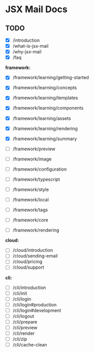 # JSX Mail Docs

## TODO

- [x] /introduction
- [x] /what-is-jsx-mail
- [x] /why-jsx-mail
- [x] /faq

**framework:**

- [x] /framework/learning/getting-started
- [x] /framework/learning/concepts
- [x] /framework/learning/templates
- [x] /framework/learning/components
- [x] /framework/learning/assets
- [x] /framework/learning/rendering
- [x] /framework/learning/summary

- [ ] /framework/preview
- [ ] /framework/image
- [ ] /framework/configuration
- [ ] /framework/typescript
- [ ] /framework/style
- [ ] /framework/local
- [ ] /framework/tags
- [ ] /framework/core
- [ ] /framework/rendering

**cloud:**

- [ ] /cloud/introduction
- [ ] /cloud/sending-email
- [ ] /cloud/pricing
- [ ] /cloud/support

**cli:**

- [ ] /cli/introduction
- [ ] /cli/init
- [ ] /cli/login
- [ ] /cli/login#production
- [ ] /cli/login#development
- [ ] /cli/logout
- [ ] /cli/prepare
- [ ] /cli/preview
- [ ] /cli/render
- [ ] /cli/zip
- [ ] /cli/cache-clean
